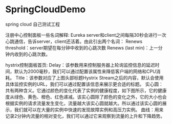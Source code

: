 # SpringCloudDemo
spring cloud 自己测试工程


注册中心控制面板一些名词解释:
Eureka server和client之间每隔30秒会进行一次心跳通信，告诉server，client还活着。由此引出两个名词：
Renews threshold：server期望在每分钟中收到的心跳次数
Renews (last min)：上一分钟内收到的心跳次数。

hystrix控制面板首页:
Delay：该参数用来控制服务器上轮询监控信息的延迟时间，默认为2000毫秒，我们可以通过配置该属性来降低客户端的网络和CPU消耗。
Title：该参数对应了上图头部标题Hystrix Stream之后的内容，默认会使用具体监控实例的URL，我们可以通过配置该信息来展示更合适的标题。
实心圆：共有两种含义。它通过颜色的变化代表了实例的健康程度，如下图所示，它的健康度从绿色、黄色、橙色、红色递减。该实心圆除了颜色的变化之外，它的大小也会根据实例的请求流量发生变化，流量越大该实心圆就越大。所以通过该实心圆的展示，我们就可以在大量的实例中快速的发现故障实例和高压力实例。
曲线：用来记录2分钟内流量的相对变化，我们可以通过它来观察到流量的上升和下降趋势。

